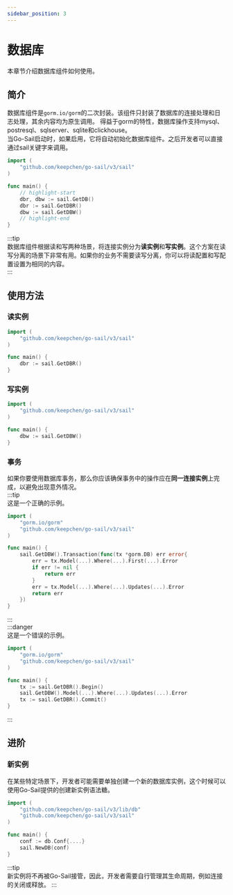 ```yaml
---
sidebar_position: 3
---  
```

# 数据库  
本章节介绍数据库组件如何使用。  
## 简介  
数据库组件是`gorm.io/gorm`的二次封装。该组件只封装了数据库的连接处理和日志处理，其余内容均为原生调用。
得益于gorm的特性，数据库操作支持mysql、postresql、sqlserver、sqlite和clickhouse。  
当Go-Sail启动时，如果启用，它将自动初始化数据库组件。之后开发者可以直接通过sail关键字来调用。    
```go title="main.go" showLineNumbers  
import (
    "github.com/keepchen/go-sail/v3/sail"
)

func main() {
    // highlight-start
    dbr, dbw := sail.GetDB()
    dbr := sail.GetDBR()
    dbw := sail.GetDBW()
    // highlight-end
}
```  
:::tip  
数据库组件根据读和写两种场景，将连接实例分为**读实例**和**写实例**。这个方案在读写分离的场景下非常有用。如果你的业务不需要读写分离，你可以将读配置和写配置设置为相同的内容。  
:::  
## 使用方法  
### 读实例  
```go title="main.go" showLineNumbers  
import (
    "github.com/keepchen/go-sail/v3/sail"
)

func main() {
    dbr := sail.GetDBR()
}
```
### 写实例  
```go title="main.go" showLineNumbers  
import (
    "github.com/keepchen/go-sail/v3/sail"
)

func main() {
    dbw := sail.GetDBW()
}
```  
### 事务  
如果你要使用数据库事务，那么你应该确保事务中的操作应在**同一连接实例**上完成，以避免出现意外情况。  
:::tip  
这是一个正确的示例。  
```go title="main.go" showLineNumbers  
import (
    "gorm.io/gorm"
    "github.com/keepchen/go-sail/v3/sail"
)

func main() {
    sail.GetDBW().Transaction(func(tx *gorm.DB) err error{
        err = tx.Model(...).Where(...).First(...).Error
        if err != nil {
            return err
        }
        err = tx.Model(...).Where(...).Updates(...).Error
        return err
    })
}
```  
:::  
:::danger  
这是一个错误的示例。  
```go title="main.go" showLineNumbers  
import (
    "gorm.io/gorm"
    "github.com/keepchen/go-sail/v3/sail"
)

func main() {
    tx := sail.GetDBR().Begin()
    sail.GetDBW().Model(...).Where(...).Updates(...).Error
    tx := sail.GetDBR().Commit()
}
```  
:::  
## 进阶  
### 新实例  
在某些特定场景下，开发者可能需要单独创建一个新的数据库实例，这个时候可以使用Go-Sail提供的创建新实例语法糖。  
```go title="main.go" showLineNumbers  
import (
    "github.com/keepchen/go-sail/v3/lib/db"
    "github.com/keepchen/go-sail/v3/sail"
)

func main() {
    conf := db.Conf{....}
    sail.NewDB(conf)
}
```  
:::tip  
新实例将不再被Go-Sail接管，因此，开发者需要自行管理其生命周期，例如连接的关闭或释放。
:::